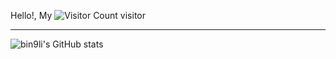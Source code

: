 Hello!, My ![Visitor Count](https://profile-counter.glitch.me/bin9li/count.svg) visitor

<hr />

![bin9li's GitHub stats](https://github-readme-stats.vercel.app/api?username=bin9li&show_icons=true)
